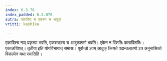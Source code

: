 ```yaml
---
index: 6.3.76
index_padded: 6.3.076
sutra: एकादिश् च एकस्य च आदुक्
vritti: kashika

---
```

एकादिश्च नञ् प्रकृत्या भवति, एकशब्दस्य च आदुकागमो भवति। एकेन न विंशतिः कान्नविंशतिः। एकान्नत्रिंशत्। तृतीया इति योगविभागात् समासः। पूर्वान्तो ऽयम् आदुक् क्रियते पदान्तलक्षणो ऽत्र अनुनासिको विकल्पेन यथा स्यातिति।